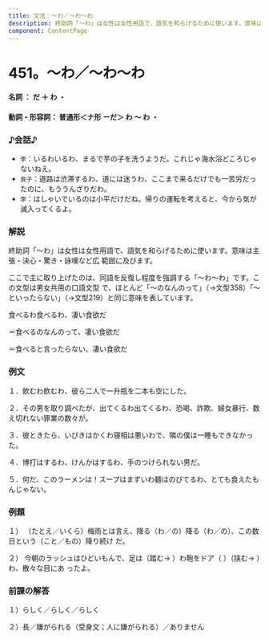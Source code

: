 ```yaml
---
title: 文法：～わ／～わ～わ
description: 終助詞「～わ」は女性は女性用語で、語気を和らげるために使います。意味は主張・決心・驚き・詠嘆など広 範囲に及びます。
component: ContentPage
---
```



# 451。～わ／～わ～わ
#### 名詞 ： だ ＋ わ ・
#### 動詞・形容詞： 普通形＜ナ形 ーだ＞ わ ～ わ ・
### ♪会話♪
- `李`：いるわいるわ、まるで芋の子を洗うようだ。これじゃ海水浴どころじゃないねえ。
- `良子`：道路は渋滞するわ、道には迷うわ、ここまで来るだけでも一苦労だったのに、もううんざりだわ。
- `李`：はしゃいでいるのは小平だけだね。帰りの運転を考えると、今から気が滅入ってくるよ。
### 解説
終助詞「～わ」は女性は女性用語で、語気を和らげるために使います。意味は主張・決心・驚き・詠嘆など広 範囲に及びます。

ここで主に取り上げたのは、同語を反復し程度を強調する「～わ～わ」です。この文型は男女共用の口語文型 で、ほとんど「～のなんのって」（→文型358）「～といったらない」（→文型219）と同じ意味を表しています。

食べるわ食べるわ、凄い食欲だ

＝食べるのなんのって、凄い食欲だ

＝食べると言ったらない、凄い食欲だ
### 例文
１．飲むわ飲むわ、彼ら二人で一升瓶を二本も空にした。

２．その男を取り調べたが、出てくるわ出てくるわ、恐喝、詐欺、婦女暴行、数え切れない罪業の数々が。

３．彼ときたら、いびきはかくわ寝相は悪いわで、隣の僕は一睡もできなかった。

４．博打はするわ、けんかはするわ、手のつけられない男だ。

５．何だ、このラーメンは！スープはまずいわ麺はのびてるわ、とても食えたもんじゃない。
### 例題
１） （たとえ／いくら）梅雨とは言え、降る（わ／の）降る（わ／の）、この数日という（こと／もの）降り続け だ。

２） 今朝のラッシュはひどいもんで、足は（踏む→ ）わ鞄をドア（ ）（挟む→ ）わ、散々な目にあ ったよ。
### 前課の解答
１）らしく／らしく／らしく

２）長／嫌がられる（受身文；人に嫌がられる）／ありません
